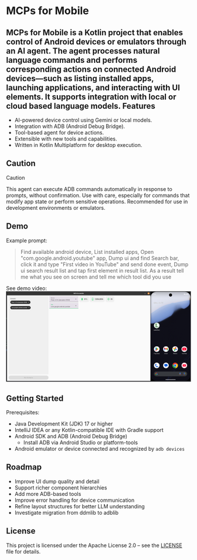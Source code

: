 MCPs for Mobile
===============

MCPs for Mobile is a Kotlin project that enables control of Android devices or emulators through an AI agent. The agent
processes natural language commands and performs corresponding actions on connected Android devices—such as listing
installed apps, launching applications, and interacting with UI elements. It supports integration with local or cloud
based language models.
Features
--------

- AI-powered device control using Gemini or local models.
- Integration with ADB (Android Debug Bridge).
- Tool-based agent for device actions.
- Extensible with new tools and capabilities.
- Written in Kotlin Multiplatform for desktop execution.

Caution
-------

> [!CAUTION]
> This agent can execute ADB commands automatically in response to prompts, without confirmation. Use with care,
> especially for commands that modify app state or perform sensitive operations. Recommended for use in development
> environments or emulators.

Demo
----

Example prompt:

> Find available android device,
> List installed apps,
> Open "com.google.android.youtube" app,
> Dump ui and find Search bar, click it and type "First video in YouTube" and send done event,
> Dump ui search result list and tap first element in result list.
> As a result tell me what you see on screen and tell me which tool did you use

See demo video:
[![alt text](demo/demo_cover.png)](https://github.com/user-attachments/assets/32c89a93-2cdf-4515-82ed-a82e62724cc3)

Getting Started
---------------

Prerequisites:

- Java Development Kit (JDK) 17 or higher
- IntelliJ IDEA or any Kotlin-compatible IDE with Gradle support
- Android SDK and ADB (Android Debug Bridge)
  - Install ADB via Android Studio or platform-tools
- Android emulator or device connected and recognized by `adb devices`

Roadmap
-------

- Improve UI dump quality and detail
- Support richer component hierarchies
- Add more ADB-based tools
- Improve error handling for device communication
- Refine layout structures for better LLM understanding
- Investigate migration from ddmlib to adblib

License
-------

This project is licensed under the Apache License 2.0 – see the [LICENSE](LICENSE) file for details.
